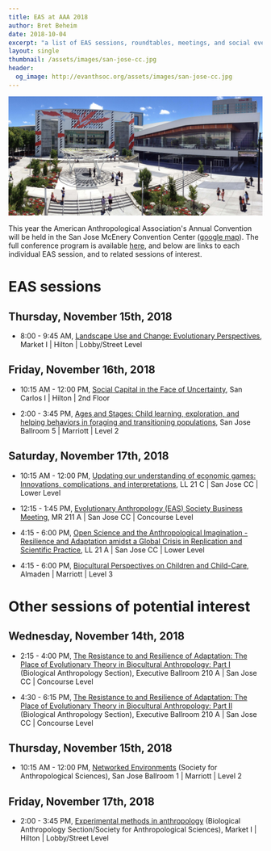 ```yaml
---
title: EAS at AAA 2018
author: Bret Beheim
date: 2018-10-04
excerpt: "a list of EAS sessions, roundtables, meetings, and social events at AAA 2018 in San Jose, California as well as other sessions of possible interest"
layout: single
thumbnail: /assets/images/san-jose-cc.jpg
header:
  og_image: http://evanthsoc.org/assets/images/san-jose-cc.jpg
---
```


![](/assets/images/san-jose-cc.jpg)

This year the American Anthropological Association's Annual Convention will be held in the San Jose McEnery Convention Center ([google map](https://www.google.de/maps/place/150+W+San+Carlos+St,+San+Jose,+CA+95113,+USA/data=!4m2!3m1!1s0x808fccbaf6542615:0xec55e44f67e4380a?sa=X&ved=2ahUKEwihsImrrO3dAhUOsKQKHbp0BcsQ8gEwAHoECAAQAQ)). The full conference program is available [here](https://www.eventscribe.net/2018/AAA/), and below are links to each individual EAS session, and to related sessions of interest.


# EAS sessions

## Thursday, November 15th, 2018

- 8:00 - 9:45 AM, [Landscape Use and Change: Evolutionary Perspectives](https://goo.gl/FYpdU2), Market I \| Hilton \| Lobby/Street Level


## Friday, November 16th, 2018

- 10:15 AM - 12:00 PM, [Social Capital in the Face of Uncertainty](https://goo.gl/AKPhWG), San Carlos I \| Hilton \| 2nd Floor

- 2:00 - 3:45 PM, [Ages and Stages: Child learning, exploration, and helping behaviors in foraging and transitioning populations](https://goo.gl/3Cc4fM), San Jose Ballroom 5 \| Marriott \| Level 2

## Saturday, November 17th, 2018

- 10:15 AM - 12:00 PM, [Updating our understanding of economic games: Innovations, complications, and interpretations](https://goo.gl/Kbt3Fs), LL 21 C \| San Jose CC \| Lower Level

- 12:15 - 1:45 PM, [Evolutionary Anthropology (EAS) Society Business Meeting](https://goo.gl/4Ump1T), MR 211 A \| San Jose CC \| Concourse Level

- 4:15 - 6:00 PM, [Open Science and the Anthropological Imagination - Resilience and Adaptation amidst a Global Crisis in Replication and Scientific Practice](https://goo.gl/L4bCCC), LL 21 A \| San Jose CC \| Lower Level

- 4:15 - 6:00 PM, [Biocultural Perspectives on Children and Child-Care](https://goo.gl/T3wofo), Almaden \| Marriott \| Level 3


# Other sessions of potential interest

## Wednesday, November 14th, 2018

- 2:15 - 4:00 PM, [The Resistance to and Resilience of Adaptation: The Place of Evolutionary Theory in Biocultural Anthropology: Part I](https://goo.gl/FKx4BB) (Biological Anthropology Section), Executive Ballroom 210 A \| San Jose CC \| Concourse Level

- 4:30 - 6:15 PM, [The Resistance to and Resilience of Adaptation: The Place of Evolutionary Theory in Biocultural Anthropology: Part II](https://goo.gl/dQ1opK) (Biological Anthropology Section), Executive Ballroom 210 A \| San Jose CC \| Concourse Level


## Thursday, November 15th, 2018

- 10:15 AM - 12:00 PM, [Networked Environments](https://goo.gl/3AENqB) (Society for Anthropological Sciences), San Jose Ballroom 1 \| Marriott \| Level 2


## Friday, November 17th, 2018

- 2:00 - 3:45 PM, [Experimental methods in anthropology](https://goo.gl/UhVh4z) (Biological Anthropology Section/Society for Anthropological Sciences), Market I \| Hilton \| Lobby/Street Level
